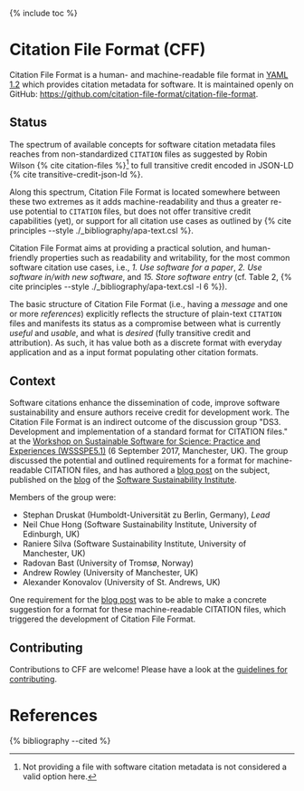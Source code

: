 ---
---

{% include toc %}

# Citation File Format (CFF)

Citation File Format is a human- and machine-readable file format in [YAML 1.2](http://www.yaml.org/spec/1.2/spec.html) which provides
citation metadata for software. It is maintained openly on GitHub: <i class="fa fa-github"></i> 
<https://github.com/citation-file-format/citation-file-format>.

## Status

The spectrum of available concepts for software citation metadata files reaches
from non-standardized `CITATION` files as suggested by Robin
Wilson {% cite citation-files %}[^no-file-no-use] to full transitive credit encoded in JSON-LD
{% cite transitive-credit-json-ld %}.

Along this spectrum, Citation File Format is located somewhere between these two extremes as it adds
machine-readability and thus a greater re-use potential to `CITATION` files,
but does not offer transitive credit capabilities (yet), or support for all
citation use cases as outlined by {% cite principles --style ./_bibliography/apa-text.csl %}.

Citation File Format aims at providing a practical solution, and human-friendly properties such
as readability and writability, for the most common software citation use
cases, i.e., *1. Use software for a paper*, *2. Use software in/with new software*,
and *15. Store software entry* (cf. Table 2, {% cite principles --style ./_bibliography/apa-text.csl -l 6 %}).

The basic structure of Citation File Format (i.e., having a *message* and one or more
*references*) explicitly reflects the structure of plain-text `CITATION` files
and manifests its status as a compromise between what is currently *useful* and
*usable*, and what is *desired* (fully transitive credit and attribution). As such, it has value both as a discrete format with everyday application and as a input format populating other citation formats.

## Context

Software citations enhance the dissemination of code, improve software sustainability and ensure authors receive credit for development work. The Citation File Format is an indirect outcome of the discussion group "DS3. Development and
implementation of a standard format for CITATION files." at the [Workshop on
Sustainable Software for Science: Practice and Experiences
(WSSSPE5.1)](http://wssspe.researchcomputing.org.uk/wssspe5-1/) (6 September
2017, Manchester, UK). The group discussed the potential and outlined
requirements for a format for machine-readable CITATION files,
and has authored a [blog post](https://software.ac.uk/blog/2017-12-12-standard-format-citation-files) on the subject,
published on the [blog](http://software.ac.uk/blog/) of the [Software Sustainability
Institute](http://software.ac.uk/).

Members of the group were:

- Stephan Druskat (Humboldt-Universität zu Berlin, Germany), *Lead*
- Neil Chue Hong (Software Sustainability Institute, University of Edinburgh, UK)
- Raniere Silva (Software Sustainability Institute, University of Manchester, UK)
- Radovan Bast (University of Tromsø, Norway)
- Andrew Rowley (University of Manchester, UK)
- Alexander Konovalov (University of St. Andrews, UK)

One requirement for the [blog post](https://software.ac.uk/blog/2017-12-12-standard-format-citation-files) was to be able to make a concrete suggestion
for a format for these machine-readable CITATION files, which triggered the
development of Citation File Format.

[^no-file-no-use]: Not providing a file with software citation metadata is not considered a valid option here.

## Contributing

Contributions to CFF are welcome! Please have a look at the 
[guidelines for contributing](https://github.com/citation-file-format/citation-file-format/blob/master/CONTRIBUTING.md).

# References

{% bibliography --cited %}
